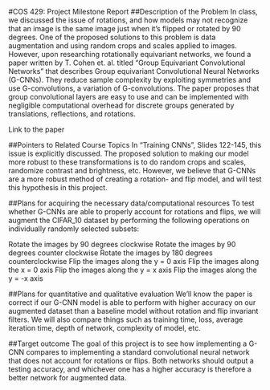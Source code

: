 #COS 429: Project Milestone Report
##Description of the Problem
In class, we discussed the issue of rotations, and how models may not recognize that an image is the same image just when it’s flipped or rotated by 90 degrees. One of the proposed solutions to this problem is data augmentation and using random crops and scales applied to images. However, upon researching rotationally equivariant networks, we found a paper written by T. Cohen et. al. titled “Group Equivariant Convolutional Networks” that describes Group equivariant Convolutional Neural Networks (G-CNNs). They reduce sample complexity by exploiting symmetries and use G-convolutions, a variation of G-convolutions. The paper proposes that group convolutional layers are easy to use and can be implemented with negligible computational overhead for discrete groups generated by translations, reflections, and rotations.

Link to the paper

##Pointers to Related Course Topics
In “Training CNNs”, Slides 122-145, this issue is explicitly discussed. The proposed solution to making our model more robust to these transformations is to do random crops and scales, randomize contrast and brightness, etc. However, we believe that G-CNNs are a more robust method of creating a rotation- and flip model, and will test this hypothesis in this project.

##Plans for acquiring the necessary data/computational resources
To test whether G-CNNs are able to properly account for rotations and flips, we will augment the CIFAR_10 dataset by performing the following operations on individually randomly selected subsets:

Rotate the images by 90 degrees clockwise
Rotate the images by 90 degrees counter clockwise
Rotate the images by 180 degrees counterclockwise
Flip the images along the y = 0 axis
Flip the images along the x = 0 axis
Flip the images along the y = x axis
Flip the images along the y = -x axis

##Plans for quantitative and qualitative evaluation
We’ll know the paper is correct if our G-CNN model is able to perform with higher accuracy on our augmented dataset than a baseline model without rotation and flip invariant filters. We will also compare things such as training time, loss, average iteration time, depth of network, complexity of model, etc.

##Target outcome
The goal of this project is to see how implementing a G-CNN compares to implementing a standard convolutional neural network that does not account for rotations or flips. Both networks should output a testing accuracy, and whichever one has a higher accuracy is therefore a better network for augmented data.